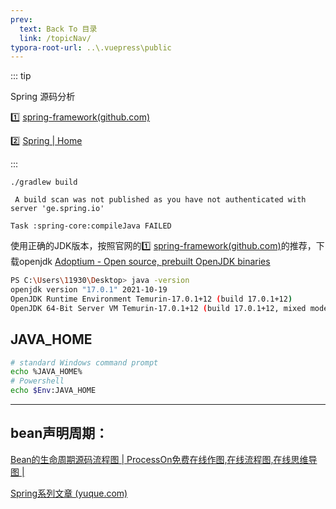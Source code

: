 ```yaml
---
prev:
  text: Back To 目录
  link: /topicNav/
typora-root-url: ..\.vuepress\public
---
```




::: tip

Spring 源码分析

:one: [spring-framework(github.com)](https://github.com/spring-projects/spring-framework)

:two: [Spring | Home](https://spring.io/)

:::

```
./gradlew build
```



```
 A build scan was not published as you have not authenticated with server 'ge.spring.io'
```

```
Task :spring-core:compileJava FAILED
```

使用正确的JDK版本，按照官网的:one: [spring-framework(github.com)](https://github.com/spring-projects/spring-framework)的推荐，下载openjdk  [Adoptium - Open source, prebuilt OpenJDK binaries](https://adoptium.net/)

```sh
PS C:\Users\11930\Desktop> java -version
openjdk version "17.0.1" 2021-10-19
OpenJDK Runtime Environment Temurin-17.0.1+12 (build 17.0.1+12)
OpenJDK 64-Bit Server VM Temurin-17.0.1+12 (build 17.0.1+12, mixed mode, sharing)
```



## JAVA_HOME

```sh
# standard Windows command prompt
echo %JAVA_HOME%
# Powershell
echo $Env:JAVA_HOME
```





----------

## bean声明周期： 

[Bean的生命周期源码流程图 | ProcessOn免费在线作图,在线流程图,在线思维导图 |](https://www.processon.com/view/5f748c817d9c0806f26104e3?fromnew=1)

[Spring系列文章 (yuque.com)](https://www.yuque.com/renyong-jmovm/spring)
